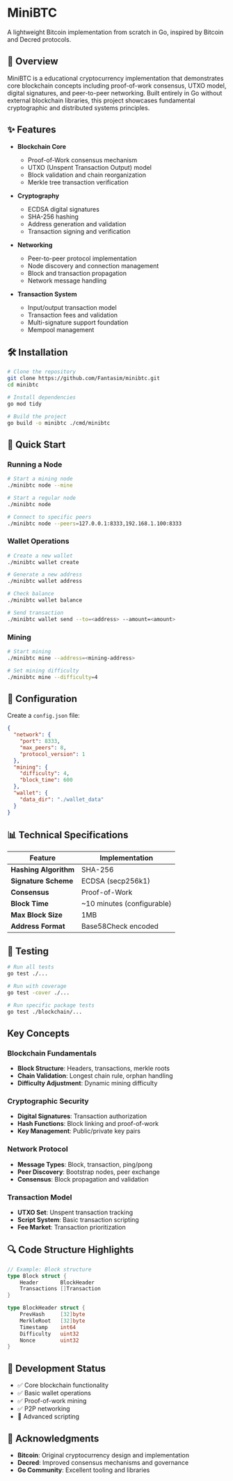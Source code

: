 # MiniBTC

A lightweight Bitcoin implementation from scratch in Go, inspired by Bitcoin and Decred protocols.

## 🚀 Overview

MiniBTC is a educational cryptocurrency implementation that demonstrates core blockchain concepts including proof-of-work consensus, UTXO model, digital signatures, and peer-to-peer networking. Built entirely in Go without external blockchain libraries, this project showcases fundamental cryptographic and distributed systems principles.

## ✨ Features

- **Blockchain Core**
  - Proof-of-Work consensus mechanism
  - UTXO (Unspent Transaction Output) model
  - Block validation and chain reorganization
  - Merkle tree transaction verification

- **Cryptography**
  - ECDSA digital signatures
  - SHA-256 hashing
  - Address generation and validation
  - Transaction signing and verification

- **Networking**
  - Peer-to-peer protocol implementation
  - Node discovery and connection management
  - Block and transaction propagation
  - Network message handling

- **Transaction System**
  - Input/output transaction model
  - Transaction fees and validation
  - Multi-signature support foundation
  - Mempool management

## 🛠️ Installation

```bash
# Clone the repository
git clone https://github.com/Fantasim/minibtc.git
cd minibtc

# Install dependencies
go mod tidy

# Build the project
go build -o minibtc ./cmd/minibtc
```

## 🚀 Quick Start

### Running a Node

```bash
# Start a mining node
./minibtc node --mine

# Start a regular node
./minibtc node

# Connect to specific peers
./minibtc node --peers=127.0.0.1:8333,192.168.1.100:8333
```

### Wallet Operations

```bash
# Create a new wallet
./minibtc wallet create

# Generate a new address
./minibtc wallet address

# Check balance
./minibtc wallet balance

# Send transaction
./minibtc wallet send --to=<address> --amount=<amount>
```

### Mining

```bash
# Start mining
./minibtc mine --address=<mining-address>

# Set mining difficulty
./minibtc mine --difficulty=4
```

## 🔧 Configuration

Create a `config.json` file:

```json
{
  "network": {
    "port": 8333,
    "max_peers": 8,
    "protocol_version": 1
  },
  "mining": {
    "difficulty": 4,
    "block_time": 600
  },
  "wallet": {
    "data_dir": "./wallet_data"
  }
}
```

## 📊 Technical Specifications

| Feature | Implementation |
|---------|----------------|
| **Hashing Algorithm** | SHA-256 |
| **Signature Scheme** | ECDSA (secp256k1) |
| **Consensus** | Proof-of-Work |
| **Block Time** | ~10 minutes (configurable) |
| **Max Block Size** | 1MB |
| **Address Format** | Base58Check encoded |

## 🧪 Testing

```bash
# Run all tests
go test ./...

# Run with coverage
go test -cover ./...

# Run specific package tests
go test ./blockchain/...
```

##  Key Concepts 

### Blockchain Fundamentals
- **Block Structure**: Headers, transactions, merkle roots
- **Chain Validation**: Longest chain rule, orphan handling
- **Difficulty Adjustment**: Dynamic mining difficulty

### Cryptographic Security
- **Digital Signatures**: Transaction authorization
- **Hash Functions**: Block linking and proof-of-work
- **Key Management**: Public/private key pairs

### Network Protocol
- **Message Types**: Block, transaction, ping/pong
- **Peer Discovery**: Bootstrap nodes, peer exchange
- **Consensus**: Block propagation and validation

### Transaction Model
- **UTXO Set**: Unspent transaction tracking
- **Script System**: Basic transaction scripting
- **Fee Market**: Transaction prioritization


## 🔍 Code Structure Highlights

```go
// Example: Block structure
type Block struct {
    Header       BlockHeader
    Transactions []Transaction
}

type BlockHeader struct {
    PrevHash     [32]byte
    MerkleRoot   [32]byte
    Timestamp    int64
    Difficulty   uint32
    Nonce        uint32
}
```

## 🚧 Development Status

- ✅ Core blockchain functionality
- ✅ Basic wallet operations
- ✅ Proof-of-work mining
- ✅ P2P networking
- 🔄 Advanced scripting 


## 🙏 Acknowledgments

- **Bitcoin**: Original cryptocurrency design and implementation
- **Decred**: Improved consensus mechanisms and governance
- **Go Community**: Excellent tooling and libraries
